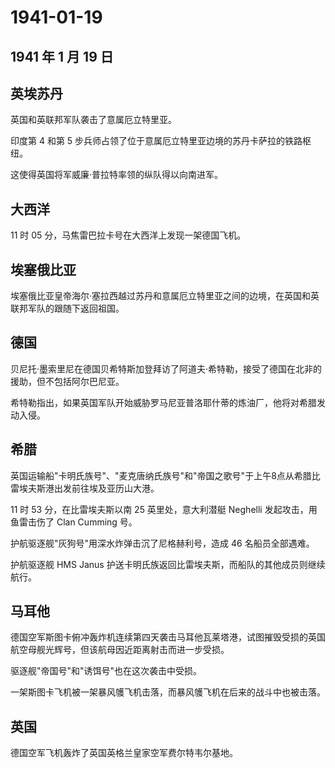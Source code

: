 # 1941-01-19

## 1941 年 1 月 19 日

## 英埃苏丹

英国和英联邦军队袭击了意属厄立特里亚。

印度第 4 和第 5
步兵师占领了位于意属厄立特里亚边境的苏丹卡萨拉的铁路枢纽。

这使得英国将军威廉·普拉特率领的纵队得以向南进军。

## 大西洋

11 时 05 分，马焦雷巴拉卡号在大西洋上发现一架德国飞机。

## 埃塞俄比亚

埃塞俄比亚皇帝海尔·塞拉西越过苏丹和意属厄立特里亚之间的边境，在英国和英联邦军队的跟随下返回祖国。

## 德国

贝尼托·墨索里尼在德国贝希特斯加登拜访了阿道夫·希特勒，接受了德国在北非的援助，但不包括阿尔巴尼亚。

希特勒指出，如果英国军队开始威胁罗马尼亚普洛耶什蒂的炼油厂，他将对希腊发动入侵。

## 希腊

英国运输船"卡明氏族号"、"麦克唐纳氏族号"和"帝国之歌号"于上午8点从希腊比雷埃夫斯港出发前往埃及亚历山大港。

11 时 53 分，在比雷埃夫斯以南 25 英里处，意大利潜艇 Neghelli
发起攻击，用鱼雷击伤了 Clan Cumming 号。

护航驱逐舰"灰狗号"用深水炸弹击沉了尼格赫利号，造成 46 名船员全部遇难。

护航驱逐舰 HMS Janus
护送卡明氏族返回比雷埃夫斯，而船队的其他成员则继续航行。

## 马耳他

德国空军斯图卡俯冲轰炸机连续第四天袭击马耳他瓦莱塔港，试图摧毁受损的英国航空母舰光辉号，但该航母因近距离射击而进一步受损。

驱逐舰"帝国号"和"诱饵号"也在这次袭击中受损。

一架斯图卡飞机被一架暴风鹱飞机击落，而暴风鹱飞机在后来的战斗中也被击落。

## 英国

德国空军飞机轰炸了英国英格兰皇家空军费尔特韦尔基地。

